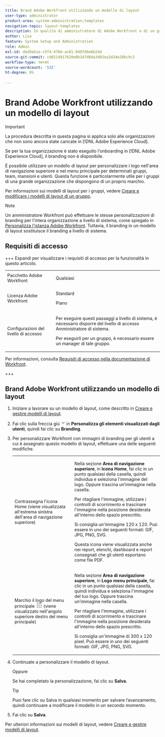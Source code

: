 ```yaml
---
title: Brand Adobe Workfront utilizzando un modello di layout
user-type: administrator
product-area: system-administration;templates
navigation-topic: layout-templates
description: In qualità di amministratore di Adobe Workfront o di un gruppo, puoi utilizzare un modello di layout per personalizzare i loghi nell’area di navigazione superiore e nel menu principale per determinati gruppi, team, mansioni e utenti. Questa funzione è particolarmente utile per i gruppi di una grande organizzazione che dispongono di un proprio marchio.
author: Lisa
feature: System Setup and Administration
role: Admin
exl-id: ded9ab1e-c5f4-476b-ac81-0497dbe6b24d
source-git-commit: cd0214917620e0b147d0da3402ea2d34e28bc9c3
workflow-type: tm+mt
source-wordcount: '532'
ht-degree: 0%

---
```


# Brand Adobe Workfront utilizzando un modello di layout

<!--Audited: 09/2024-->

>[!IMPORTANT]
>
>La procedura descritta in questa pagina si applica solo alle organizzazioni che non sono ancora state caricate in [!DNL Adobe Experience Cloud].
>
> Se per la tua organizzazione è stato eseguito l&#39;onboarding in [!DNL Adobe Experience Cloud], il branding non è disponibile.

È possibile utilizzare un modello di layout per personalizzare i logo nell&#39;area di navigazione superiore e nel menu principale per determinati gruppi, team, mansioni e utenti. Questa funzione è particolarmente utile per i gruppi di una grande organizzazione che dispongono di un proprio marchio.

Per informazioni sui modelli di layout per i gruppi, vedere [Creare e modificare i modelli di layout di un gruppo](../../../administration-and-setup/manage-groups/work-with-group-objects/create-and-modify-a-groups-layout-templates.md).

>[!NOTE]
>
>Un amministratore Workfront può effettuare le stesse personalizzazioni di branding per l&#39;intera organizzazione a livello di sistema, come spiegato in [Personalizza l&#39;istanza Adobe Workfront](../../../administration-and-setup/customize-workfront/brand-workfront/brand-your-workfront-instance.md). Tuttavia, il branding in un modello di layout sostituisce il branding a livello di sistema.

<!-- Maybe add a section about deleting these 2 settings to revert to default branding? -->

## Requisiti di accesso

+++ Espandi per visualizzare i requisiti di accesso per la funzionalità in questo articolo.

<table style="table-layout:auto"> 
 <col> 
 <col> 
 <tbody> 
  <tr> 
   <td>Pacchetto Adobe Workfront</td> 
   <td><p>Qualsiasi</p></td> 
  </tr> 
  <tr> 
   <td>Licenza Adobe Workfront</td> 
   <td><p>Standard</p>
       <p>Piano</p></td>
  </tr> 
  </tr> 
  <tr> 
   <td>Configurazioni del livello di accesso</td> 
   <td> <p>Per eseguire questi passaggi a livello di sistema, è necessario disporre del livello di accesso Amministratore di sistema.</p>
        <p>Per eseguirli per un gruppo, è necessario essere un manager di tale gruppo.</p> </td> 
  </tr> 
 </tbody> 
</table>

Per informazioni, consulta [Requisiti di accesso nella documentazione di Workfront](/help/quicksilver/administration-and-setup/add-users/access-levels-and-object-permissions/access-level-requirements-in-documentation.md).

+++

## Brand Adobe Workfront utilizzando un modello di layout

1. Iniziare a lavorare su un modello di layout, come descritto in [Creare e gestire modelli di layout](../../../administration-and-setup/customize-workfront/use-layout-templates/create-and-manage-layout-templates.md).
1. Fai clic sulla freccia giù ![freccia giù](assets/dropdown-arrow.png) in **Personalizza gli elementi visualizzati dagli utenti**, quindi fai clic su **Branding**.
1. Per personalizzare Workfront con immagini di branding per gli utenti a cui è assegnato questo modello di layout, effettuare una delle seguenti modifiche.

   <table style="table-layout:auto"> 
    <col> 
    <col> 
    <tbody> 
     <tr> 
      <td role="rowheader"> <p>Contrassegna l'icona Home <span style="font-weight: normal;"> (viene visualizzata all'estrema sinistra dell'area di navigazione superiore)</span></p> </td> 
      <td> <p>Nella sezione <strong>Area di navigazione superiore</strong>, in <strong>Icona Home</strong>, fai clic in un punto qualsiasi della casella, quindi individua e seleziona l'immagine del logo. Oppure trascina un’immagine nella casella.</p> <p>Per ritagliare l'immagine, utilizzare i controlli di scorrimento e trascinare l'immagine nella posizione desiderata all'interno dello spazio prescritto.</p> <p>Si consiglia un'immagine 120 x 120. Può essere in uno dei seguenti formati: GIF, JPG, PNG, SVG.</p> <p>Questa icona viene visualizzata anche nei report, elenchi, dashboard e report consegnati che gli utenti esportano come file PDF.</p> </td> 
     </tr> 
     <tr> 
      <td role="rowheader"> <p>Marchio il logo del menu principale <img src="assets/main-menu-icon.png"> <span style="font-weight: normal;">(viene visualizzato nell'angolo superiore destro del menu principale)</span></p> </td> 
      <td> <p> <p> <p>Nella sezione <strong>Area di navigazione superiore</strong>, in <strong>Logo menu principale</strong>, fai clic in un punto qualsiasi della casella, quindi individua e seleziona l'immagine del tuo logo. Oppure trascina un’immagine nella casella.</p> <p>Per ritagliare l'immagine, utilizzare i controlli di scorrimento e trascinare l'immagine nella posizione desiderata all'interno dello spazio prescritto.</p> <p>Si consiglia un'immagine di 300 x 120 pixel. Può essere in uno dei seguenti formati: GIF, JPG, PNG, SVG.</p> </p> </p> </td> 
     </tr> 
    </tbody> 
   </table>

1. Continuate a personalizzare il modello di layout.

   Oppure

   Se hai completato la personalizzazione, fai clic su **Salva**.

   >[!TIP]
   >
   >Puoi fare clic su Salva in qualsiasi momento per salvare l’avanzamento, quindi continuare a modificare il modello in un secondo momento.

1. Fai clic su **Salva**.

Per ulteriori informazioni sui modelli di layout, vedere [Creare e gestire modelli di layout](../../../administration-and-setup/customize-workfront/use-layout-templates/create-and-manage-layout-templates.md).
